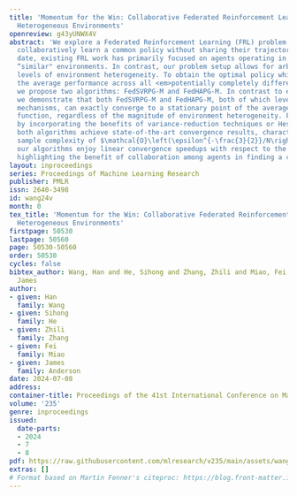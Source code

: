 ```yaml
---
title: 'Momentum for the Win: Collaborative Federated Reinforcement Learning across
  Heterogeneous Environments'
openreview: g43yUNWX4V
abstract: 'We explore a Federated Reinforcement Learning (FRL) problem where $N$ agents
  collaboratively learn a common policy without sharing their trajectory data. To
  date, existing FRL work has primarily focused on agents operating in the same or
  “similar" environments. In contrast, our problem setup allows for arbitrarily large
  levels of environment heterogeneity. To obtain the optimal policy which maximizes
  the average performance across all <em>potentially completely different</em> environments,
  we propose two algorithms: FedSVRPG-M and FedHAPG-M. In contrast to existing results,
  we demonstrate that both FedSVRPG-M and FedHAPG-M, both of which leverage momentum
  mechanisms, can exactly converge to a stationary point of the average performance
  function, regardless of the magnitude of environment heterogeneity. Furthermore,
  by incorporating the benefits of variance-reduction techniques or Hessian approximation,
  both algorithms achieve state-of-the-art convergence results, characterized by a
  sample complexity of $\mathcal{O}\left(\epsilon^{-\frac{3}{2}}/N\right)$. Notably,
  our algorithms enjoy linear convergence speedups with respect to the number of agents,
  highlighting the benefit of collaboration among agents in finding a common policy.'
layout: inproceedings
series: Proceedings of Machine Learning Research
publisher: PMLR
issn: 2640-3498
id: wang24v
month: 0
tex_title: 'Momentum for the Win: Collaborative Federated Reinforcement Learning across
  Heterogeneous Environments'
firstpage: 50530
lastpage: 50560
page: 50530-50560
order: 50530
cycles: false
bibtex_author: Wang, Han and He, Sihong and Zhang, Zhili and Miao, Fei and Anderson,
  James
author:
- given: Han
  family: Wang
- given: Sihong
  family: He
- given: Zhili
  family: Zhang
- given: Fei
  family: Miao
- given: James
  family: Anderson
date: 2024-07-08
address:
container-title: Proceedings of the 41st International Conference on Machine Learning
volume: '235'
genre: inproceedings
issued:
  date-parts:
  - 2024
  - 7
  - 8
pdf: https://raw.githubusercontent.com/mlresearch/v235/main/assets/wang24v/wang24v.pdf
extras: []
# Format based on Martin Fenner's citeproc: https://blog.front-matter.io/posts/citeproc-yaml-for-bibliographies/
---
```

